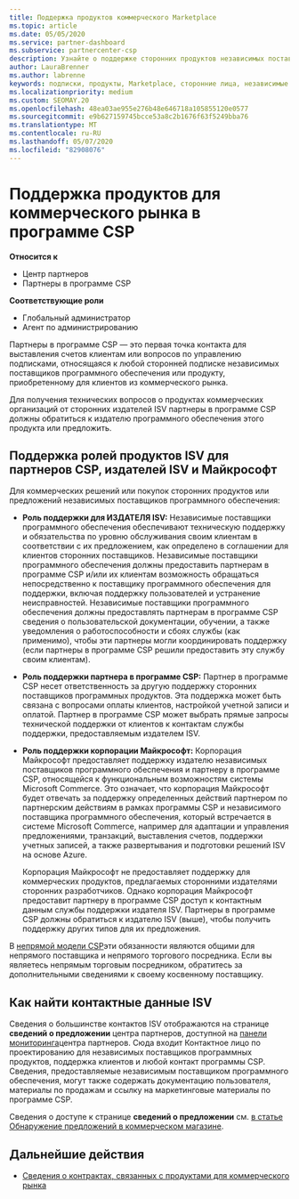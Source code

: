 ```yaml
---
title: Поддержка продуктов коммерческого Marketplace
ms.topic: article
ms.date: 05/05/2020
ms.service: partner-dashboard
ms.subservice: partnercenter-csp
description: Узнайте о поддержке сторонних продуктов независимых поставщиков программного обеспечения или подписок в коммерческом рынке программы CSP.
author: LauraBrenner
ms.author: labrenne
keywords: подписки, продукты, Marketplace, сторонние лица, независимые поставщики программного обеспечения, издатель, поддержка, CSP
ms.localizationpriority: medium
ms.custom: SEOMAY.20
ms.openlocfilehash: 48ea03ae955e276b48e646718a105855120e0577
ms.sourcegitcommit: e9b627159745bcce53a8c2b1676f63f5249bba76
ms.translationtype: MT
ms.contentlocale: ru-RU
ms.lasthandoff: 05/07/2020
ms.locfileid: "82908076"
---
```

# <a name="support-for-commercial-marketplace-products-in-the-csp-program"></a>Поддержка продуктов для коммерческого рынка в программе CSP

**Относится к**

- Центр партнеров
- Партнеры в программе CSP

**Соответствующие роли**

- Глобальный администратор
- Агент по администрированию

Партнеры в программе CSP — это первая точка контакта для выставления счетов клиентам или вопросов по управлению подписками, относящаяся к любой сторонней подписке независимых поставщиков программного обеспечения или продукту, приобретенному для клиентов из коммерческого рынка.

Для получения технических вопросов о продуктах коммерческих организаций от сторонних издателей ISV партнеры в программе CSP должны обратиться к издателю программного обеспечения этого продукта или предложить.

## <a name="support-roles-of-isv-products-for-csp-partners-isv-publishers-and-microsoft"></a>Поддержка ролей продуктов ISV для партнеров CSP, издателей ISV и Майкрософт

Для коммерческих решений или покупок сторонних продуктов или предложений независимых поставщиков программного обеспечения:

- **Роль поддержки для ИЗДАТЕЛЯ ISV:** Независимые поставщики программного обеспечения обеспечивают техническую поддержку и обязательства по уровню обслуживания своим клиентам в соответствии с их предложением, как определено в соглашении для клиентов сторонних поставщиков. Независимые поставщики программного обеспечения должны предоставить партнерам в программе CSP и/или их клиентам возможность обращаться непосредственно к поставщику программного обеспечения для поддержки, включая поддержку пользователей и устранение неисправностей. Независимые поставщики программного обеспечения должны предоставлять партнерам в программе CSP сведения о пользовательской документации, обучении, а также уведомления о работоспособности и сбоях службы (как применимо), чтобы эти партнеры могли координировать поддержку (если партнеры в программе CSP решили предоставить эту службу своим клиентам).

- **Роль поддержки партнера в программе CSP:** Партнер в программе CSP несет ответственность за другую поддержку сторонних поставщиков программных продуктов. Эта поддержка может быть связана с вопросами оплаты клиентов, настройкой учетной записи и оплатой. Партнер в программе CSP может выбрать прямые запросы технической поддержки от клиентов к контактам службы поддержки, предоставляемым издателем ISV.

- **Роль поддержки корпорации Майкрософт:** Корпорация Майкрософт предоставляет поддержку издателю независимых поставщиков программного обеспечения и партнеру в программе CSP, относящейся к функциональным возможностям системы Microsoft Commerce. Это означает, что корпорация Майкрософт будет отвечать за поддержку определенных действий партнером по партнерским действиям в рамках программы CSP и независимого поставщика программного обеспечения, который встречается в системе Microsoft Commerce, например для адаптации и управления предложениями, транзакций, выставления счетов, поддержки учетных записей, а также развертывания и подготовки решений ISV на основе Azure.

    Корпорация Майкрософт не предоставляет поддержку для коммерческих продуктов, предлагаемых сторонними издателями сторонних разработчиков. Однако корпорация Майкрософт предоставит партнеру в программе CSP доступ к контактным данным службы поддержки издателя ISV. Партнеры в программе CSP должны обратиться к издателю ISV (выше), чтобы получить поддержку других типов для их предложения.

В [непрямой модели CSP](csp-overview.md#indirect-model)эти обязанности являются общими для непрямого поставщика и непрямого торгового посредника. Если вы являетесь непрямым торговым посредником, обратитесь за дополнительными сведениями к своему косвенному поставщику.

## <a name="how-to-find-isv-contact-information"></a>Как найти контактные данные ISV

Сведения о большинстве контактов ISV отображаются на странице **сведений о предложении** центра партнеров, доступной на [панели мониторинга](https://partner.microsoft.com/dashboard)центра партнеров. Сюда входит Контактное лицо по проектированию для независимых поставщиков программных продуктов, поддержка клиентов и любой контакт программы CSP. Сведения, предоставляемые независимым поставщиком программного обеспечения, могут также содержать документацию пользователя, материалы по продажам и ссылку на маркетинговые материалы по программе CSP.

Сведения о доступе к странице **сведений о предложении** см. [в статье Обнаружение предложений в коммерческом магазине](csp-commercial-marketplace-discover.md#view-marketplace-offers-in-partner-center).

## <a name="next-steps"></a>Дальнейшие действия

- [Сведения о контрактах, связанных с продуктами для коммерческого рынка](csp-commercial-marketplace-contracting.md)
